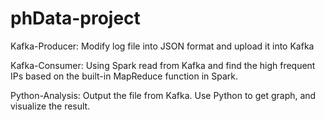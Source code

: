 # phData-project
Kafka-Producer:
Modify log file into JSON format and upload it into Kafka

Kafka-Consumer:
Using Spark read from Kafka and find the high frequent IPs based on the built-in MapReduce function in Spark. 

Python-Analysis:
Output the file from Kafka. Use Python to get graph, and visualize the result.
